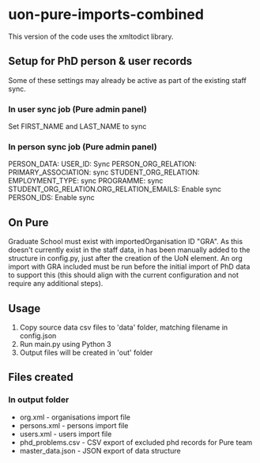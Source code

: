 # uon-pure-imports-combined

This version of the code uses the xmltodict library.

## Setup for PhD person & user records

Some of these settings may already be active as part of the existing staff sync.

### In user sync job (Pure admin panel)

Set FIRST_NAME and LAST_NAME to sync

### In person sync job (Pure admin panel)

PERSON_DATA:
    USER_ID: Sync
PERSON_ORG_RELATION:
    PRIMARY_ASSOCIATION: sync
    STUDENT_ORG_RELATION:
        EMPLOYMENT_TYPE: sync
        PROGRAMME: sync
    STUDENT_ORG_RELATION.ORG_RELATION_EMAILS: Enable sync
PERSON_IDS: Enable sync

## On Pure

Graduate School must exist with importedOrganisation ID "GRA".
As this doesn't currently exist in the staff data, in has been manually added to the structure in config.py, just after the creation of the UoN element. An org import with GRA included must be run before the initial import of PhD data to support this (this should align with the current configuration and not require any additional steps).

## Usage

1. Copy source data csv files to 'data' folder, matching filename in config.json
2. Run main.py using Python 3
3. Output files will be created in 'out' folder

## Files created

### In output folder

- org.xml - organisations import file
- persons.xml  - persons import file
- users.xml  - users import file
- phd_problems.csv - CSV export of excluded phd records for Pure team
- master_data.json - JSON export of data structure
